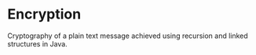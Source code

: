 # Encryption
Cryptography of a plain text message achieved using recursion and linked structures in Java.

